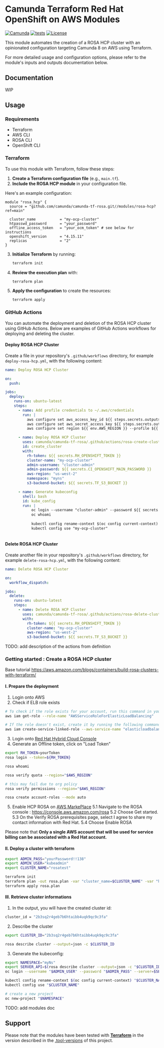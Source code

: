 # Camunda Terraform Red Hat OpenShift on AWS Modules

[![Camunda](https://img.shields.io/badge/Camunda-FC5D0D)](https://www.camunda.com/)
[![tests](https://github.com/camunda/camunda-tf-rosa/actions/workflows/tests.yml/badge.svg?branch=main)](https://github.com/camunda/camunda-tf-rosa/actions/workflows/tests.yml)
[![License](https://img.shields.io/github/license/camunda/camunda-tf-rosa)](LICENSE)

This module automates the creation of a ROSA HCP cluster with an opinionated configuration targeting Camunda 8 on AWS using Terraform.

For more detailed usage and configuration options, please refer to the module's inputs and outputs documentation below.

## Documentation

WIP

## Usage

### Requirements

* Terraform
* AWS CLI
* ROSA CLI
* OpenShift CLI

### Terraform

To use this module with Terraform, follow these steps:

1. **Create a Terraform configuration file** (e.g., `main.tf`).
2. **Include the ROSA HCP module** in your configuration file.

Here's an example configuration:

```hcl
module "rosa_hcp" {
  source = "github.com/camunda/camunda-tf-rosa.git//modules/rosa-hcp?ref=main"

  cluster_name           = "my-ocp-cluster"
  htpasswd_password      = "your_password"
  offline_access_token   = "your_ocm_token" # see below for instructions
  openshift_version      = "4.15.11"
  replicas               = "2"
}
```

3. **Initialize Terraform** by running:
    ```sh
    terraform init
    ```

4. **Review the execution plan** with:
    ```sh
    terraform plan
    ```

5. **Apply the configuration** to create the resources:
    ```sh
    terraform apply
    ```

### GitHub Actions

You can automate the deployment and deletion of the ROSA HCP cluster using GitHub Actions. Below are examples of GitHub Actions workflows for deploying and deleting the cluster.

#### Deploy ROSA HCP Cluster

Create a file in your repository's `.github/workflows` directory, for example `deploy-rosa-hcp.yml`, with the following content:

```yaml
name: Deploy ROSA HCP Cluster

on:
  push:

jobs:
  deploy:
    runs-on: ubuntu-latest
    steps:
      - name: Add profile credentials to ~/.aws/credentials
        run: |
          aws configure set aws_access_key_id ${{ steps.secrets.outputs.AWS_ACCESS_KEY }} --profile ${{ env.AWS_PROFILE }}
          aws configure set aws_secret_access_key ${{ steps.secrets.outputs.AWS_SECRET_KEY }} --profile ${{ env.AWS_PROFILE }}
          aws configure set region ${{ env.AWS_REGION }} --profile ${{ env.AWS_PROFILE }}

      - name: Deploy ROSA HCP Cluster
        uses: camunda/camunda-tf-rosa/.github/actions/rosa-create-cluster@main
        id: create_cluster
        with:
          rh-token: ${{ secrets.RH_OPENSHIFT_TOKEN }}
          cluster-name: "my-ocp-cluster"
          admin-username: "cluster-admin"
          admin-password: ${{ secrets.CI_OPENSHIFT_MAIN_PASSWORD }}
          aws-region: "us-west-2"
          namespace: "myns"
          s3-backend-bucket: ${{ secrets.TF_S3_BUCKET }}

      - name: Generate kubeconfig
        shell: bash
        id: kube_config
        run: |
            oc login --username "cluster-admin" --password ${{ secrets.CI_OPENSHIFT_MAIN_PASSWORD }} "${{ steps.create_cluster.outputs.openshift-server-api }}"
            oc whoami
            
            kubectl config rename-context $(oc config current-context) "my-ocp-cluster"
            kubectl config use "my-ocp-cluster"
    
```

#### Delete ROSA HCP Cluster

Create another file in your repository's `.github/workflows` directory, for example `delete-rosa-hcp.yml`, with the following content:

```yaml
name: Delete ROSA HCP Cluster

on:
  workflow_dispatch:

jobs:
  delete:
    runs-on: ubuntu-latest
    steps:
      - name: Delete ROSA HCP Cluster
        uses: camunda/camunda-tf-rosa/.github/actions/rosa-delete-cluster@main
        with:
          rh-token: ${{ secrets.RH_OPENSHIFT_TOKEN }}
          cluster-name: "my-ocp-cluster"
          aws-region: "us-west-2"
          s3-backend-bucket: ${{ secrets.TF_S3_BUCKET }}
```

TODO: add description of the actions from definition


### Getting started : Create a ROSA HCP cluster

Base tutorial https://aws.amazon.com/blogs/containers/build-rosa-clusters-with-terraform/

#### I. Prepare the deployment

1. Login onto AWS
2. Check if ELB role exists
```bash
# To check if the role exists for your account, run this command in your terminal:
aws iam get-role --role-name "AWSServiceRoleForElasticLoadBalancing"

# If the role doesn't exist, create it by running the following command:
aws iam create-service-linked-role --aws-service-name "elasticloadbalancing.amazonaws.com"

```
3. Login onto [Red Hat Hybrid Cloud Console](https://console.redhat.com/openshift/token)
4. Generate an Offline token, click on "Load Token"
```bash
export RH_TOKEN=yourToken
rosa login --token=${RH_TOKEN}

rosa whoami

rosa verify quota --region="$AWS_REGION"

# this may fail due to org policy
rosa verify permissions --region="$AWS_REGION"

rosa create account-roles --mode auto
```
5. Enable HCP ROSA on [AWS MarkePlace](https://docs.openshift.com/rosa/cloud_experts_tutorials/cloud-experts-rosa-hcp-activation-and-account-linking-tutorial.html)
    5.1 Navigate to the ROSA console : https://console.aws.amazon.com/rosa
    5.2 Choose Get started.
    5.3 On the Verify ROSA prerequisites page, select I agree to share my contact information with Red Hat.
    5.4 Choose Enable ROSA

Please note that **Only a single AWS account that will be used for service billing can be associated with a Red Hat account.**

#### II. Deploy a cluster with terraform

```bash
export ADMIN_PASS="yourPassword!!138"
export ADMIN_USER="kubeadmin"
export CLUSTER_NAME="rosatest"

terraform init
terraform plan -out rosa.plan -var "cluster_name=$CLUSTER_NAME" -var "htpasswd_password=$ADMIN_PASS" -var "htpasswd_username=$ADMIN_USER" -var "offline_access_token=$RH_TOKEN"
terraform apply rosa.plan
```

#### III. Retrieve cluster informations

1. In the output, you will have the created cluster id:
```bash
cluster_id = "2b3sq2r4geb7b6htaibb4uqk9qc9c3fa"
```
2. Describe the cluster
```bash
export CLUSTER_ID="2b3sq2r4geb7b6htaibb4uqk9qc9c3fa"

rosa describe cluster --output=json -c $CLUSTER_ID
```
3. Generate the kubeconfig:
```bash
export NAMESPACE="myNs"
export SERVER_API=$(rosa describe cluster --output=json -c "$CLUSTER_ID" | jq -r '.api.url')
oc login --username "$ADMIN_USER" --password "$ADMIN_PASS" --server=$SERVER_API

kubectl config rename-context $(oc config current-context) "$CLUSTER_NAME"
kubectl config use "$CLUSTER_NAME"

# create a new project
oc new-project "$NAMESPACE"
```

TODO: add modules doc

## Support

Please note that the modules have been tested with **[Terraform](https://github.com/hashicorp/terraform)** in the version described in the [.tool-versions](./.tool-versions) of this project.
